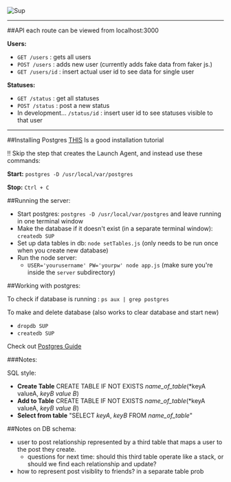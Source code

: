 
![Sup](http://www.rivr.com/lib/image/thumbs/Hey_Dude_338_999.jpg)

---
##API
each route can be viewed from localhost:3000

**Users:**
  
  * `GET /users` : gets all users
  * `POST /users` : adds new user (currently adds fake data from faker js.)
  * `GET /users/id` : insert actual user id to see data for single user

**Statuses:**
	
  * `GET /status` : get all statuses
  * `POST /status` : post a new status
  * In development... `/status/id` : insert user id to see statuses visible to that user

---

##Installing Postgres
[THIS](https://www.codefellows.org/blog/three-battle-tested-ways-to-install-postgresql) Is a good installation tutorial

!! Skip the step that creates the Launch Agent, and instead use these commands:

**Start:** `postgres -D /usr/local/var/postgres`

**Stop:** `Ctrl + C`

##Running the server:

* Start postgres: `postgres -D /usr/local/var/postgres` and leave running in one terminal window
* Make the database if it doesn't exist (in a separate terminal window): `createdb SUP`
* Set up data tables in db: `node setTables.js` (only needs to be run once when you create new database)
* Run the node server: <!-- `node app.js` --> 
	* `USER='yourusername' PW='yourpw' node app.js` (make sure you're inside the `server` subdirectory)

##Working with postgres:


To check if database is running : `ps aux | grep postgres`

To make and delete database (also works to clear database and start new)

* `dropdb SUP`
* `createdb SUP`

<!-- Or -->

<!-- **Start:** `postgres -D /usr/local/var/postgres &` -->

<!-- **Stop:** `` kill -INT `)head -1 /usr/local/var/postgres/postmaster.pid` `` -->

Check out
[Postgres Guide](http://postgresguide.com/index.html)

###Notes:

SQL style:

* __Create Table__ CREATE TABLE IF NOT EXISTS *name_of_table*(*keyA valueA, *keyB value B*)
* __Add to Table__ CREATE TABLE IF NOT EXISTS *name_of_table*(*keyA valueA, *keyB value B*)
* __Select from table__ "SELECT *keyA*, *keyB* FROM *name_of_table*"



  
##Notes on DB schema:

* user to post relationship represented by a third table that maps a user to the post they create. 
	* questions for next time: should this third table operate like a stack, or should we find each relationship and update?
* how to represent post visiblity to friends? in a separate table prob

